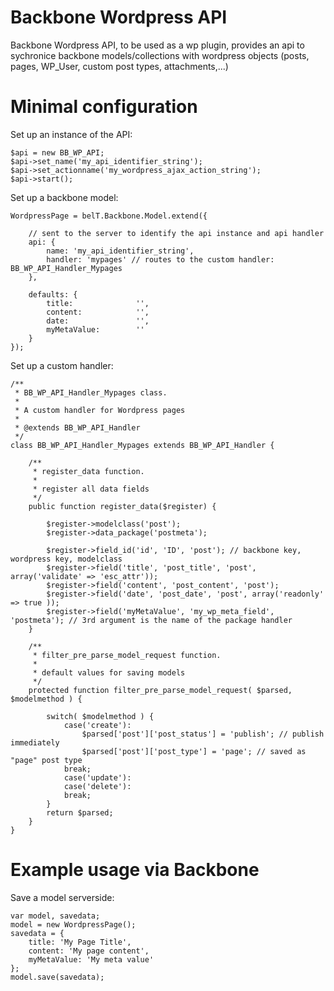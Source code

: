Backbone Wordpress API
====================

Backbone Wordpress API, to be used as a wp plugin, provides an api to sychronice backbone models/collections with wordpress objects (posts, pages, WP_User, custom post types, attachments,...)
 
Minimal configuration
=======

Set up an instance of the API: 
			
	$api = new BB_WP_API;
	$api->set_name('my_api_identifier_string');
	$api->set_actionname('my_wordpress_ajax_action_string');
	$api->start();
			   
 
Set up a backbone model: 

    WordpressPage = belT.Backbone.Model.extend({
    		
    	// sent to the server to identify the api instance and api handler
    	api: {
    		name: 'my_api_identifier_string',
    		handler: 'mypages' // routes to the custom handler: BB_WP_API_Handler_Mypages 
    	},		
    	
    	defaults: {
    		title:				'',
    		content:			'',
    		date:				'',
    		myMetaValue:		''
    	}
    });

Set up a custom handler:

	/**
	 * BB_WP_API_Handler_Mypages class.
	 *
	 * A custom handler for Wordpress pages
	 * 
	 * @extends BB_WP_API_Handler
	 */
	class BB_WP_API_Handler_Mypages extends BB_WP_API_Handler {
		
		/**
		 * register_data function.
		 * 
		 * register all data fields	
		 */
		public function register_data($register) {
		
			$register->modelclass('post');
			$register->data_package('postmeta');
					
			$register->field_id('id', 'ID', 'post'); // backbone key, wordpress key, modelclass
			$register->field('title', 'post_title', 'post', array('validate' => 'esc_attr'));
			$register->field('content', 'post_content', 'post');
			$register->field('date', 'post_date', 'post', array('readonly' => true ));
			$register->field('myMetaValue', 'my_wp_meta_field', 'postmeta'); // 3rd argument is the name of the package handler
		}
		
		/**
		 * filter_pre_parse_model_request function.
		 * 
		 * default values for saving models
		 */
		protected function filter_pre_parse_model_request( $parsed, $modelmethod ) {
			
			switch( $modelmethod ) {		
				case('create'):
					$parsed['post']['post_status'] = 'publish'; // publish immediately
					$parsed['post']['post_type'] = 'page'; // saved as "page" post type	
				break;
				case('update'):
				case('delete'):				
				break;
			}		
			return $parsed;
		}
	}

Example usage via Backbone
=========

Save a model serverside:

	var model, savedata;
	model = new WordpressPage();
	savedata = {
		title: 'My Page Title',
		content: 'My page content',
		myMetaValue: 'My meta value'
	};
	model.save(savedata);

